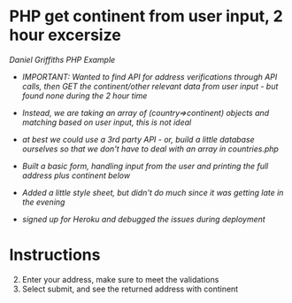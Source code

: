 # PHP get continent from user input, 2 hour excersize
*Daniel Griffiths PHP Example* 

- *IMPORTANT: Wanted to find API for address verifications through API calls, then GET the continent/other relevant data from user input - but found none during the 2 hour time*

- *Instead, we are taking an array of (country=>continent) objects and matching based on user input, this is not ideal*

- *at best we could use a 3rd party API - or, build a little database ourselves so that we don't have to deal with an array in countries.php*

- *Built a basic form, handling input from the user and printing the full address plus continent below*

- *Added a little style sheet, but didn't do much since it was getting late in the evening*

- *signed up for Heroku and debugged the issues during deployment*

# Instructions

2. Enter your address, make sure to meet the validations
3. Select submit, and see the returned address with continent
